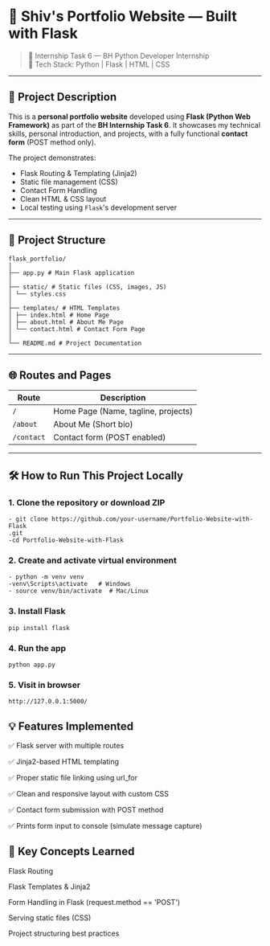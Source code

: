 # 💼 Shiv's Portfolio Website — Built with Flask

> 🚀 Internship Task 6 — BH Python Developer Internship  
> 🧰 Tech Stack: Python | Flask | HTML | CSS

---

## 📌 Project Description

This is a **personal portfolio website** developed using **Flask (Python Web Framework)** as part of the **BH Internship Task 6**. It showcases my technical skills, personal introduction, and projects, with a fully functional **contact form** (POST method only).

The project demonstrates:
- Flask Routing & Templating (Jinja2)
- Static file management (CSS)
- Contact Form Handling
- Clean HTML & CSS layout
- Local testing using `Flask`'s development server

---

## 📁 Project Structure

```
flask_portfolio/
│
├── app.py # Main Flask application
│
├── static/ # Static files (CSS, images, JS)
│ └── styles.css
│
├── templates/ # HTML Templates
│ ├── index.html # Home Page
│ ├── about.html # About Me Page
│ └── contact.html # Contact Form Page
│
└── README.md # Project Documentation
```
---

## 🌐 Routes and Pages

| Route        | Description                    |
|--------------|--------------------------------|
| `/`          | Home Page (Name, tagline, projects) |
| `/about`     | About Me (Short bio)           |
| `/contact`   | Contact form (POST enabled)    |

---

## 🛠️ How to Run This Project Locally

### 1. Clone the repository or download ZIP
```
- git clone https://github.com/your-username/Portfolio-Website-with-Flask
.git
-cd Portfolio-Website-with-Flask
```
### 2. Create and activate virtual environment

```
- python -m venv venv  
-venv\Scripts\activate   # Windows   
- source venv/bin/activate  # Mac/Linux
```
### 3. Install Flask

```
pip install flask
```
### 4. Run the app

```
python app.py
```

### 5. Visit in browser
    http://127.0.0.1:5000/
    
## 💡 Features Implemented
✅ Flask server with multiple routes

✅ Jinja2-based HTML templating

✅ Proper static file linking using url_for

✅ Clean and responsive layout with custom CSS

✅ Contact form submission with POST method

✅ Prints form input to console (simulate message capture)

## 🧠 Key Concepts Learned
Flask Routing

Flask Templates & Jinja2

Form Handling in Flask (request.method == 'POST')

Serving static files (CSS)

Project structuring best practices